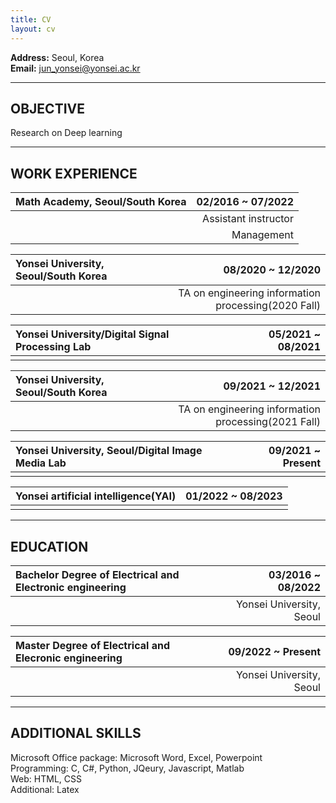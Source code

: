 ```yaml
---
title: CV
layout: cv
---
```


**Address:** Seoul, Korea   
**Email:** jun_yonsei@yonsei.ac.kr
   
---
   
## OBJECTIVE

Research on Deep learning
   
---
   
## WORK EXPERIENCE

|Math Academy, Seoul/South Korea|02/2016 ~ 07/2022|
|:---|---:|
||Assistant instructor|
||Management|   
   
|Yonsei University, Seoul/South Korea|08/2020 ~ 12/2020|
|:---|---:|
||TA on engineering information processing(2020 Fall)|

|Yonsei University/Digital Signal Processing Lab|05/2021 ~ 08/2021|
|:---|---:|
|||

|Yonsei University, Seoul/South Korea|09/2021 ~ 12/2021|
|:---|---:|
||TA on engineering information processing(2021 Fall)|

|Yonsei University, Seoul/Digital Image Media Lab|09/2021 ~ Present|
|:---|---:|
|||

|Yonsei artificial intelligence(YAI)|01/2022 ~ 08/2023|
|:---|---:|
|||

---

## EDUCATION

|Bachelor Degree of Electrical and Electronic engineering|03/2016 ~ 08/2022|
|:---|---:|
||Yonsei University, Seoul|

|Master Degree of Electrical and Elecronic engineering|09/2022 ~ Present|
|:---|---:|
||Yonsei University, Seoul|

---

## ADDITIONAL SKILLS

Microsoft Office package: Microsoft Word, Excel, Powerpoint   
Programming: C, C#, Python, JQeury, Javascript, Matlab   
Web: HTML, CSS   
Additional: Latex   

